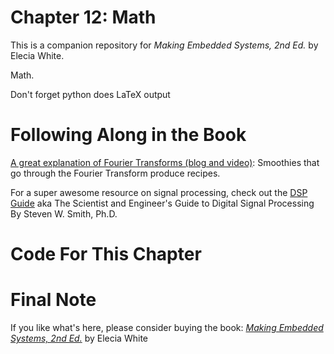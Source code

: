 # Chapter 12: Math
This is a companion repository for _Making Embedded Systems, 2nd Ed._ by Elecia White. 

Math. 

Don't forget python does LaTeX output

# Following Along in the Book

[A great explanation of Fourier Transforms (blog and video)](https://betterexplained.com/articles/an-interactive-guide-to-the-fourier-transform/): Smoothies that go through the Fourier Transform produce recipes. 

For a super awesome resource on signal processing, check out the [DSP Guide](https://dspguide.com/) aka The Scientist and Engineer's Guide to Digital Signal Processing By Steven W. Smith, Ph.D.



# Code For This Chapter

# Final Note
If you like what's here, please consider buying the book: [_Making Embedded Systems, 2nd Ed._](https://learning.oreilly.com/library/view/making-embedded-systems/9781098151539/) by Elecia White
